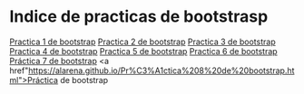# Indice de practicas de bootstrasp
<a href="https://alarena.github.io/16abril.html">Practica 1 de bootstrap</a> 
<a href="https://alarena.github.io/PRACTICA%202.html">Practica 2 de bootstrap</a> 
<a href="https://alarena.github.io/practicabootstrap.html">Practica 3 de bootstrap</a>
<a href="https://alarena.github.io/PRACTICA 4.html">Practica 4 de bootstrap</a>
<a href="https://alarena.github.io/Practica #5.html">Practica 5 de bootstrap</a>
<a href="https://alarena.github.io/PRACTICA%206.html">Practica 6 de bootstrap</a>
<a href="https://alarena.github.io/practica7.html">Práctica 7 de bootstrap</a>
<a href"https://alarena.github.io/Pr%C3%A1ctica%208%20de%20bootstrap.html">Práctica de bootstrap</a>
